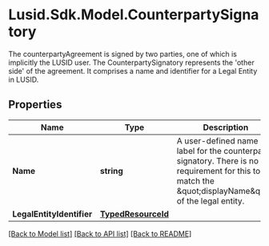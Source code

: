 # Lusid.Sdk.Model.CounterpartySignatory
The counterpartyAgreement is signed by two parties, one of which is implicitly the LUSID user.  The CounterpartySignatory represents the 'other side' of the agreement.  It comprises a name and identifier for a Legal Entity in LUSID.

## Properties

Name | Type | Description | Notes
------------ | ------------- | ------------- | -------------
**Name** | **string** | A user-defined name or label for the counterparty signatory.  There is no requirement for this to match the \&quot;displayName\&quot; of the legal entity. | 
**LegalEntityIdentifier** | [**TypedResourceId**](TypedResourceId.md) |  | 

[[Back to Model list]](../README.md#documentation-for-models) [[Back to API list]](../README.md#documentation-for-api-endpoints) [[Back to README]](../README.md)

